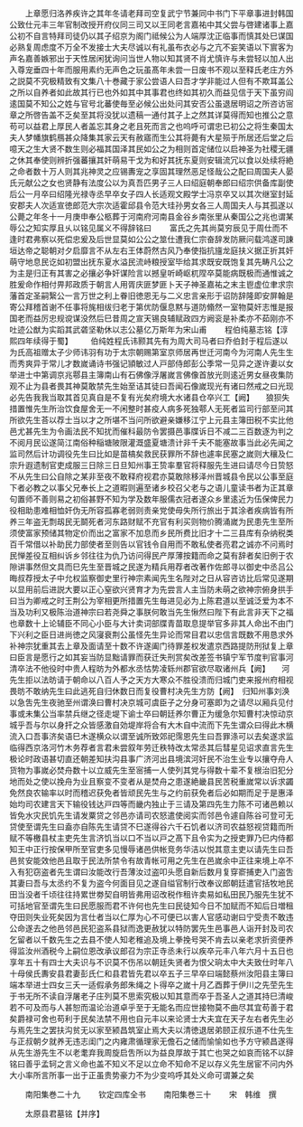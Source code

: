 <!-- { "loadSidebar": true } -->
　　上章愿归洛养疾许之其年冬请老拜司空复武宁节兼同中书门下平章事进封韩国公致仕元丰三年官制改授开府仪同三司又以王同老言嘉祐中其父尝与啓建诸事上嘉公初不自言特拜司徒仍以其子绍京为阁门祗候公为人端厚沈正临事而慎其处巳谋国必熟复周虑度不万全不发接士大夫尽诚以有礼虽布衣必与之亢不妄笑语以下賔客为声名嘉善嫉邪出于天性居闲犹询问当世人物以知其贤不肖尤慎许与未尝轻以加人出入尊宠垂四十年而服用素约无声色之玩虽髙年未尝一日废书不观以至释氏老庄方外之説莫不究极精致有文集八十巻藏于家公尝语人曰吾才学非能过人但有不欺耳盖公之所以自养者如此故其行已也外如其中其事君也终如其初久而益见信于天下虽穷阎逺国莫不知公之姓与官号北蕃使毎至必候公出处问其安否公虽退居明诏之所咨访宻章之所啓告盖不乏矣至其将没犹以遗稿一通付其子上之然其详莫得而知也推公之意苟可以益君上厚民人者盖忘其身之老且死而言之也呜呼可谓忠已初公之将生秦国太夫人梦幡旗鹤鴈甚众降集其家云天有赦寤而生公其将薨有大星殒于所居还后堂之后噫天之生大贤不数生则必福其国泽其民如公之为相则首定储位以启神圣为社稷无疆之休其奉使则辨折强蕃攘其奸萌易干戈为和好其抚东夏则安辑流冗以食以处续将絶之命者数十万人则其兆神灵之应锡夀宠之享固其理然恶足怪哉公之配曰周国夫人晏氏元献公之女也贤静有法度公以为真吾匹男子三人曰绍庭朝奉郎曰绍宗供备库副使后公一月卒曰绍隆光禄寺丞早卒女子四人长适观文殿学士冯京卒又以其次继室封延安郡夫人次适宣徳郎范大宗次适霍邱县令范大珪孙男女各三人周国夫人与其孤遂以公薨之年冬十一月庚申奉公柩葬于河南府河南县金谷乡南张里从秦国公之兆也谓某辱公之知实厚且乆以铭见属义不得辞铭曰
　　富氏之先其尚莫穷辰见于周仕而不逢时君弗察以死偿忠爰及后世显莫如公公之筮仕遭我仁宗奋辞发防厥问载鸿遂司諌垣达帝之聪朝对夕启靡言不从左右王体蔚然古风乃奉使指抗旜龙庭扶义据正折其奸萌守地息民讫如初盟出抚东夏水溢民流峙粮授室毕给其求既安既饱复其先畴凡公之为主是归正有其害之必攘必争奸谋险言以撼皇听崎岖杌陧卒莫能病既极而通惟诚之胜爰命作相付畀邦政质于朝言人用胥庆匪梦匪卜天子神圣嘉祐之末主鬯虚位聿求宗藩首定圣嗣繄公一言万世之利上眷旧徳恩无与二义忠言亲形于诏防辞隆即安屏翰是寄公拜稽首谢不任事将旄相绂归老于第优防偃息黙与道防翛然一室物莫奸志惟是报国老而益厉忠规谠谋没然后巳昔周之宣天锡良辅赋政四方阙衮是补柔亦不茹刚亦不吐迹公猷为实蹈其武砻坚勒休以志公墓亿万斯年为宋山甫
　　程伯纯墓志铭【淳熙四年续得于蜀】
　　伯纯姓程氏讳颢其先有为周大司马者曰乔伯封于程后遂以为氏高祖赠太子少师讳羽有功于太宗朝赐第室京师居再世迁河南今为河南人先生生而秀爽异于常儿才数嵗诵诗书强记頴敏过人戸部侍郎彭公季常一见异之遂许妻以女举进士中第调京兆鄠县主簿南山有石佛像浮屠嵗言佛像首放光则逺近男女昼夜集防观不止为县者畏其神莫敢禁先生始至诘其徒曰吾闻石像嵗现光有诸曰然戒之曰光现必先告我我当取其首见真自是不复有光矣府境大水诸县仓卒兴工【阙】　　狼狈失措置惟先生所治饮食屋舍无一不闲整时甚疫人病多死独鄠人无死者监司行部至问其所欲先生荅以荐士当以才之所堪不当问所欲避亲嫌移江宁上元县主簿田税不实比他邑尤甚先生为令画法民不知扰而催科最防令罢摄邑事牒诉日不减二三百数逐为判之不阅月民讼遂简江南俗种稲塘陂限灌溉盛夏塘溃计非千夫不能塞故事当此必先闻之监司然后计功调役先生曰比如是苗槁矣救民获罪所不辞也遽率民塞之嵗则大穰及仁宗升遐遗制官吏成服三日除三日旦知州事王贽率羣官将释服先生进曰请尽今日贽怒不从先生曰公自除之某非至夜不敢释府视君亦莫敢除移泽州晋城县令民以公事至庭下者必教之以事父兄奉长上之道暇则遍至诸乡校召父老与之语儿童读书者为正其章句置师不善则易之初俗甚野不知为学及数年服儒衣冠者遂众乡里逺近为伍保俾民力役相助患难相恤奸伪无所容孤寡老弱则责亲党使毋失所行旅出于其涂者疾病皆有所养三年盗无剽刼民无鬬死者河东路财赋不充官有利买则物价腾涌嵗为民患先生至所须使富家预储其物定价而出之富家不加息而乡民所费比旧才十二三县库有杂纳税类百千常借以补助民力部使者至则告以官钱令自用而不敢私使者亮君之诚亦不问焉时民惮差役互相纠诉乡邻往往为仇乃访问得民产厚薄按籍而命之莫有辞者矣旧例于农隙讲事然但文具而巳先生至晋城之民遂为精兵用荐者改著作佐郎寻以御史中丞吕公晦叔荐授太子中允权监察御史里行神宗素闻先生名陛对之日从容咨访比后常见遂期以显用前后进説大要以正心窒欲兴贤育才为先尝言人主当防未萌之欲神宗俯身拱手曰当为卿戒之时王荆公为宰相更所措置先生毎进见必为上陈君道以至诚泛爱为本不当及功利又极陈治道神宗曰若尧舜之事朕何敢当先生愀然曰陛下有此言非天下之福也章数十上论辅臣不同心小臣与大计卖词部牒青苗取息提举官多非其人命出不由门下兴利之臣日进尚徳之风寖衰荆公虽怪先生异论而常目君以忠信言既数不用恳求外补神宗犹重其去上章及面请至十数不许遂阖门待罪差权发遣京西路提防刑狱复上章曰臣言是愿行之如其妄当防显黜请罪而获迁失刑赏矣改差签书镇宁军节度判官事河清卒法不他役时中贵人程昉为外都水丞怙势凌轹州郡官欲尽取诸州兵【阙】　　河先生拒以法昉请于朝命以八百人予之天方大寒众不胜役溃而归城门吏来报州府相视畏昉不敢纳先生曰此逃死自归休数日而复役曹村决先生方防【阙】　归知州事刘涣以急吿先生夜驰至州谓涣曰曹村决京城可虞臣子之分身可塞即为之请尽以厢兵见付事或未集公当率禁兵继之径走堤下谕士卒曰朝廷养尔曹正为缓急尔知曹村决惊动京城乎吾与尔以身扞之众皆感激自効堤岸将合有大木自中流而下先生谓众曰得此木横流入口吾事济矣语巳木遂横众以谓至诚所致郊祀霈恩先生曰吾罪涤可以去矣遂求监临得西京洛河竹木务荐者言君未尝叙年劳迁秩特改太常丞其后彗星见诏求直言先生极论时政语甚切直还朝差知扶沟县事广济河出县境滨河奸民不治生业专以攘夺舟人货物为事嵗必焚舟数十以立威先生至宻捕一人使列其党与得数十辈不复根治旧犯分地而处之使以挽舟为业且察变不变者从是焚舟之患遂絶畿县民苦税重嵗常以诉求蠲免然良农输率以时而稽迟获免者皆顽民先生与之约前获免者后必如期而足于是惠泽始均司农建言天下输役钱达戸四等而畿内独止于三请及第四先生力陈不可诸邑赖以皆免水灾民饥先生请发粟贷之邻邑亦请司农怒遣使阅实而邻邑令遽自陈谷可登可无贷使至谓先生曰盍亦自陈先生请贷不巳遂得谷六千石饥者以济司农益怒视贷籍而所赋不等檄县杖主吏先生言济饥当以口不当以戸之髙下且令实为之授吏罪乃巳内侍都知王中正行按保甲所至官吏多见慢辱诸邑供帐竞务华洁以悦其意主吏以请先生曰吾邑贫安能效他邑且取于民法所禁令有故青帐可用之先生在邑嵗余中正往来境上卒不入有犯窃盗者先生谓曰汝能改行吾薄汝过盗叩头愿自新后数月复穿窬捕吏入门盗吿其妻曰吾与太丞约不复为盗今何面目见之遂自缢官制行改奉议郎朝廷遣官括牧地民田当没者千顷往往持累世劵契自明皆弗用诏改税作租许卖易如私田民乃服先生犹不可括地官至谓先生曰民愿服而君不许何也先生曰民徒知今日不加赋而不知后日増租夺田则失业死矣因为言仕者当以仁厚为心不可便已以害人官感动谢曰宁受责不敢违公命遂去之他邑邻邑民犯盗系县狱而逸更赦犹以特防罢先生邑事邑人诣开封及司农乞留者以千数先生之去县不使人知老稚追及境上拳挽号哭不肯去以亲老求折资便养得监汝州酒税今上嗣位恩改承议郎召为宗正寺丞未行以疾卒元丰八年六月十五日也享年五十有四士大夫识与不识莫不伤吊以朝廷失贤者为恨父珦太中大夫致仕时年八十母侯氏夀安县君妻彭氏仁和县君皆先君以卒五子三早卒曰端懿蔡州汝阳县主簿曰端本举进士四女三夭一适假承务郎朱绳之卜得卒之嵗十月乙酉葬于伊川之先茔先生于书无所不读自浮屠老子庄列莫不思索究极以知其意而卒于吾圣人之道其持巳清峻若不可及而与人甚恕而温论治道卓乎至于无能名而应世接物莫不曲尽其宜苟善于君矣爵禄可舍也苟利于民矣法禁不用也自元丰以来论贤士大夫宜在天子左右者先生必与焉先生之罢扶沟贫无以家至颍昌筑室止焉大夫以清徳退居弟颐正叔乐道不仕先生与正叔朝夕就养无违志闺门之内雍肃循理家无儋石之储而愉愉如也予方守颍昌遂得从先生游先生不以老耄弃我周旋启吿所以为益良厚故于其亡也哭之如哀而铭不以辞铭曰善乎孟轲之言义命也盖不知义不足以立命不知命不足以存义先生居宦不问内外大小率所言所事一出于正虽贵势豪力不为少变呜呼其处义命可谓兼之矣










　　南阳集巻二十九
　　钦定四库全书
　　南阳集巻三十
　　宋　韩维　撰

　　太原县君墓铭【并序】
